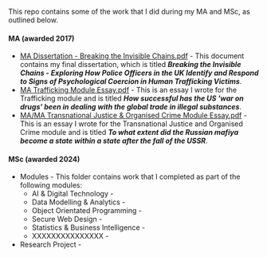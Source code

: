 This repo contains some of the work that I did during my MA and MSc, as outlined below.

#### MA (awarded 2017)
* [MA Dissertation - Breaking the Invisible Chains.pdf](https://github.com/sc6156/academic-work/blob/main/MA/MA%20Dissertation%20-%20Breaking%20the%20Invisible%20Chains.pdf) - This document contains my final dissertation, which is titled ***Breaking the Invisible Chains - Exploring How Police Officers in the UK Identify and Respond to Signs of Psychological Coercion in Human Trafficking Victims***.
* [MA Trafficking Module Essay.pdf](https://github.com/sc6156/academic-work/blob/main/MA/MA%20Trafficking%20Module%20Essay.pdf) - This is an essay I wrote for the Trafficking module and is titled ***How successful has the US 'war on drugs' been in dealing with the global trade in illegal substances***. 
* [MA/MA Transnational Justice & Organised Crime Module Essay.pdf](https://github.com/sc6156/academic-work/blob/main/MA/MA%20Transnational%20Justice%20%26%20Organised%20Crime%20Module%20Essay.pdf) - This is an essay I wrote for the Transnational Justice and Organised Crime module and is titled ***To what extent did the Russian mafiya become a state within a state after the fall of the USSR***.

#### MSc (awarded 2024)
* Modules - This folder contains work that I completed as part of the following modules:
  * AI & Digital Technology -
  * Data Modelling & Analytics -
  * Object Orientated Programming -
  * Secure Web Design -
  * Statistics & Business Intelligence -
  * XXXXXXXXXXXXXXX -
* Research Project - 

